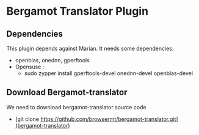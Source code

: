 # Bergamot Translator Plugin

## Dependencies

This plugin depends against Marian. It needs some dependencies:

- openblas, onednn, gperftools
- Opensuse :
  - sudo zypper install gperftools-devel onednn-devel openblas-devel

## Download Bergamot-translator

We need to download bergamot-translator source code

- [git clone https://github.com/browsermt/bergamot-translator.git](bergamot-translator)
